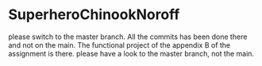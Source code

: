 # SuperheroChinookNoroff
please switch to the master branch. All the commits has been done there and not on the main. The functional project of the appendix B of the assignment is there.
please have a look to the master branch, not the main.
